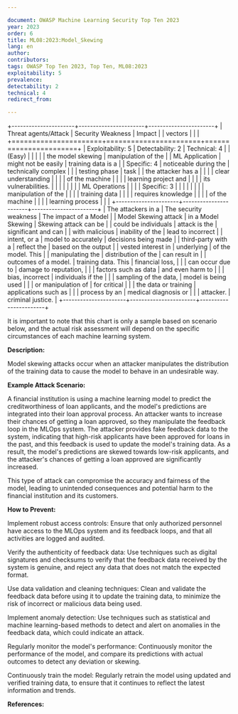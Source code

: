 ```yaml
---

document: OWASP Machine Learning Security Top Ten 2023
year: 2023
order: 6
title: ML08:2023:Model_Skewing
lang: en
author:
contributors:
tags: OWASP Top Ten 2023, Top Ten, ML08:2023
exploitability: 5
prevalence:
detectability: 2
technical: 4
redirect_from:

---
```


+----------------------+-----------------------+-----------------------+
| Threat agents/Attack | Security Weakness     | Impact                |
| vectors              |                       |                       |
+======================+=======================+=======================+
| Exploitability: 5    | Detectability: 2      | Technical: 4          |
| (Easy)               |                       |                       |
|                      | the model skewing     | manipulation of the   |
| ML Application       | might not be easily   | training data is a    |
| Specific: 4          | noticeable during the | technically complex   |
|                      | testing phase         | task                  |
| the attacker has a   |                       |                       |
| clear understanding  |                       |                       |
| of the machine       |                       |                       |
| learning project and |                       |                       |
| its vulnerabilities. |                       |                       |
|                      |                       |                       |
| ML Operations        |                       |                       |
| Specific: 3          |                       |                       |
|                      |                       |                       |
| manipulation of the  |                       |                       |
| training data        |                       |                       |
| requires knowledge   |                       |                       |
| of the machine       |                       |                       |
| learning process     |                       |                       |
+----------------------+-----------------------+-----------------------+
| The attackers in a   | The security weakness | The impact of a Model |
| Model Skewing attack | in a Model Skewing    | Skewing attack can be |
| could be individuals | attack is the         | significant and can   |
| with malicious       | inability of the      | lead to incorrect     |
| intent, or a         | model to accurately   | decisions being made  |
| third-party with a   | reflect the           | based on the output   |
| vested interest in   | underlying            | of the model. This    |
| manipulating the     | distribution of the   | can result in         |
| outcomes of a model. | training data. This   | financial loss,       |
|                      | can occur due to      | damage to reputation, |
|                      | factors such as data  | and even harm to      |
|                      | bias, incorrect       | individuals if the    |
|                      | sampling of the data, | model is being used   |
|                      | or manipulation of    | for critical          |
|                      | the data or training  | applications such as  |
|                      | process by an         | medical diagnosis or  |
|                      | attacker.             | criminal justice.     |
+----------------------+-----------------------+-----------------------+

It is important to note that this chart is only a sample based on
scenario below, and the actual risk assessment will depend on the
specific circumstances of each machine learning system.

**Description:**

Model skewing attacks occur when an attacker manipulates the
distribution of the training data to cause the model to behave in an
undesirable way.

**Example Attack Scenario:**

A financial institution is using a machine learning model to predict the
creditworthiness of loan applicants, and the model's predictions are
integrated into their loan approval process. An attacker wants to
increase their chances of getting a loan approved, so they manipulate
the feedback loop in the MLOps system. The attacker provides fake
feedback data to the system, indicating that high-risk applicants have
been approved for loans in the past, and this feedback is used to update
the model's training data. As a result, the model's predictions are
skewed towards low-risk applicants, and the attacker's chances of
getting a loan approved are significantly increased.

This type of attack can compromise the accuracy and fairness of the
model, leading to unintended consequences and potential harm to the
financial institution and its customers.

**How to Prevent:**

Implement robust access controls: Ensure that only authorized personnel
have access to the MLOps system and its feedback loops, and that all
activities are logged and audited.

Verify the authenticity of feedback data: Use techniques such as digital
signatures and checksums to verify that the feedback data received by
the system is genuine, and reject any data that does not match the
expected format.

Use data validation and cleaning techniques: Clean and validate the
feedback data before using it to update the training data, to minimize
the risk of incorrect or malicious data being used.

Implement anomaly detection: Use techniques such as statistical and
machine learning-based methods to detect and alert on anomalies in the
feedback data, which could indicate an attack.

Regularly monitor the model's performance: Continuously monitor the
performance of the model, and compare its predictions with actual
outcomes to detect any deviation or skewing.

Continuously train the model: Regularly retrain the model using updated
and verified training data, to ensure that it continues to reflect the
latest information and trends.

**References:**
